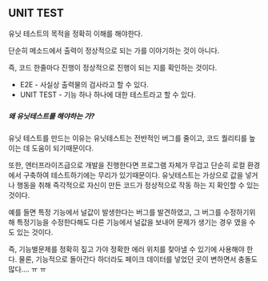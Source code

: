 ## UNIT TEST

유닛 테스트의 목적을 정확히 이해를 해야한다.

단순히 메소드에서 출력이 정상적으로 되는 가를 이야기하는 것이 아니다.

즉, 코드 한줄마다 진행이 정상적으로 진행이 되는 지를 확인하는 것이다. 

- E2E - 사실상 출력물의 검사라고 할 수 있다.
- UNIT TEST - 기능 하나 하나에 대한 테스트라고 할 수 있다. 

##### 

##### 왜 유닛테스트를 해야하는 가?

유닛 테스트를 만드는 이유는 유닛테스트는 전반적인 버그를 줄이고, 코드 퀄리티를 높이는 데 도움이 되기때문이다. 

또한, 엔터프라이즈급으로 개발을 진행한다면 프로그램 자체가 무겁고 단순히 로컬 환경에서 구축하여 테스트하기에는 무리가 있기때문이다. 유닛테스트는 가상으로 값을 넣거나 행동을 취해 즉각적으로 자신이 만든 코드가 정상적으로 작동 하는 지 확인할 수 있는 것이다.

예를 들면 특정 기능에서 널값이 발생한다는 버그를 발견하였고, 그 버그를 수정하기위해 특정기능을 수정한다해도 다른 기능에서 널값을 보내어 문제가 생기는 경우 였을 수도 있는 것이다.

즉, 기능별문제를 정확히 짚고 가야 정확한 에러 위치를 찾아낼 수 있기에 사용해야 한다. 물론, 기능적으로 돌아간다 하더라도 페이크 데이터를 넣었던 곳이 변하면서 충돌도 많다.... ㅠ ㅠ 